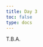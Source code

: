 ```yaml
---
title: Day 3
toc: false
type: docs
---
```


T.B.A.
<!-- ![Stellung Tag 2](/day2.jpg "8/4N3/3k4/8/2R1n3/8/N5K1/8 b KQkq - 0 1") -->
